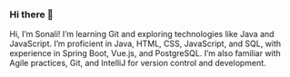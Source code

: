 ### Hi there 👋

<!--
**Sonali-Panda237/Sonali-Panda237** is a ✨ _special_ ✨ repository because its `README.md` (this file) appears on your GitHub profile.

Here are some ideas to get you started:

- 🔭 I’m currently working on ...
- 🌱 I’m currently learning ...
- 👯 I’m looking to collaborate on ...
- 🤔 I’m looking for help with ...
- 💬 Ask me about ...
- 📫 How to reach me: ...
- 😄 Pronouns: ...
- ⚡ Fun fact: ...
-->

Hi, I’m Sonali! I’m learning Git and exploring technologies like Java and JavaScript. I’m proficient in Java, HTML, CSS, JavaScript, and SQL, with experience in Spring Boot, Vue.js, and PostgreSQL. I’m also familiar with Agile practices, Git, and IntelliJ for version control and development.
